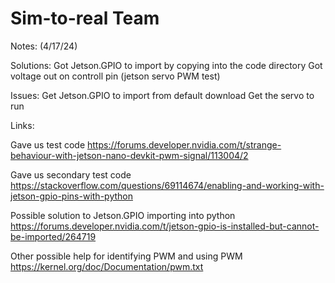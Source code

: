 # Sim-to-real Team

Notes: (4/17/24) 

Solutions:
Got Jetson.GPIO to import by copying into the code directory
Got voltage out on controll pin (jetson servo PWM test)

Issues:
Get Jetson.GPIO to import from default download
Get the servo to run


Links:

Gave us test code
https://forums.developer.nvidia.com/t/strange-behaviour-with-jetson-nano-devkit-pwm-signal/113004/2

Gave us secondary test code
https://stackoverflow.com/questions/69114674/enabling-and-working-with-jetson-gpio-pins-with-python

Possible solution to Jetson.GPIO importing into python
https://forums.developer.nvidia.com/t/jetson-gpio-is-installed-but-cannot-be-imported/264719

Other possible help for identifying PWM and using PWM
https://kernel.org/doc/Documentation/pwm.txt
